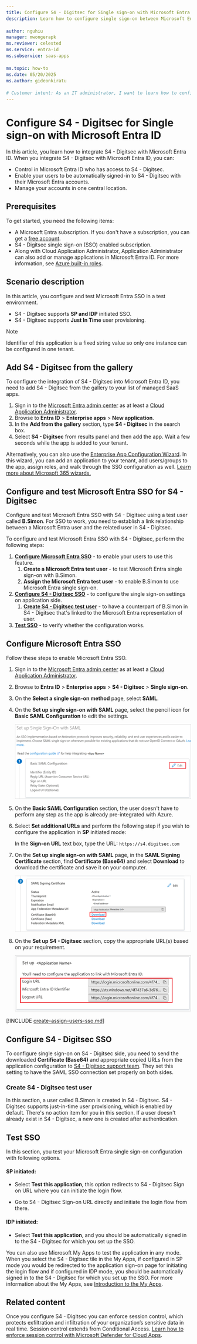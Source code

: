 ```yaml
---
title: Configure S4 - Digitsec for Single sign-on with Microsoft Entra ID
description: Learn how to configure single sign-on between Microsoft Entra ID and S4 - Digitsec.

author: nguhiu
manager: mwongerapk
ms.reviewer: celested
ms.service: entra-id
ms.subservice: saas-apps

ms.topic: how-to
ms.date: 05/20/2025
ms.author: gideonkiratu

# Customer intent: As an IT administrator, I want to learn how to configure single sign-on between Microsoft Entra ID and S4 - Digitsec so that I can control who has access to S4 - Digitsec, enable automatic sign-in with Microsoft Entra accounts, and manage my accounts in one central location.
---
```


# Configure S4 - Digitsec for Single sign-on with Microsoft Entra ID

In this article,  you learn how to integrate S4 - Digitsec with Microsoft Entra ID. When you integrate S4 - Digitsec with Microsoft Entra ID, you can:

* Control in Microsoft Entra ID who has access to S4 - Digitsec.
* Enable your users to be automatically signed-in to S4 - Digitsec with their Microsoft Entra accounts.
* Manage your accounts in one central location.

## Prerequisites

To get started, you need the following items:

* A Microsoft Entra subscription. If you don't have a subscription, you can get a [free account](https://azure.microsoft.com/free/).
* S4 - Digitsec single sign-on (SSO) enabled subscription.
* Along with Cloud Application Administrator, Application Administrator can also add or manage applications in Microsoft Entra ID.
For more information, see [Azure built-in roles](~/identity/role-based-access-control/permissions-reference.md).

## Scenario description

In this article,  you configure and test Microsoft Entra SSO in a test environment.

* S4 - Digitsec supports **SP and IDP** initiated SSO.
* S4 - Digitsec supports **Just In Time** user provisioning.

> [!NOTE]
> Identifier of this application is a fixed string value so only one instance can be configured in one tenant.

## Add S4 - Digitsec from the gallery

To configure the integration of S4 - Digitsec into Microsoft Entra ID, you need to add S4 - Digitsec from the gallery to your list of managed SaaS apps.

1. Sign in to the [Microsoft Entra admin center](https://entra.microsoft.com) as at least a [Cloud Application Administrator](~/identity/role-based-access-control/permissions-reference.md#cloud-application-administrator).
1. Browse to **Entra ID** > **Enterprise apps** > **New application**.
1. In the **Add from the gallery** section, type **S4 - Digitsec** in the search box.
1. Select **S4 - Digitsec** from results panel and then add the app. Wait a few seconds while the app is added to your tenant.

 Alternatively, you can also use the [Enterprise App Configuration Wizard](https://portal.office.com/AdminPortal/home?Q=Docs#/azureadappintegration). In this wizard, you can add an application to your tenant, add users/groups to the app, assign roles, and walk through the SSO configuration as well. [Learn more about Microsoft 365 wizards.](/microsoft-365/admin/misc/azure-ad-setup-guides)

<a name='configure-and-test-azure-ad-sso-for-s4---digitsec'></a>

## Configure and test Microsoft Entra SSO for S4 - Digitsec

Configure and test Microsoft Entra SSO with S4 - Digitsec using a test user called **B.Simon**. For SSO to work, you need to establish a link relationship between a Microsoft Entra user and the related user in S4 - Digitsec.

To configure and test Microsoft Entra SSO with S4 - Digitsec, perform the following steps:

1. **[Configure Microsoft Entra SSO](#configure-azure-ad-sso)** - to enable your users to use this feature.
    1. **Create a Microsoft Entra test user** - to test Microsoft Entra single sign-on with B.Simon.
    1. **Assign the Microsoft Entra test user** - to enable B.Simon to use Microsoft Entra single sign-on.
1. **[Configure S4 - Digitsec SSO](#configure-s4---digitsec-sso)** - to configure the single sign-on settings on application side.
    1. **[Create S4 - Digitsec test user](#create-s4---digitsec-test-user)** - to have a counterpart of B.Simon in S4 - Digitsec that's linked to the Microsoft Entra representation of user.
1. **[Test SSO](#test-sso)** - to verify whether the configuration works.

<a name='configure-azure-ad-sso'></a>

## Configure Microsoft Entra SSO

Follow these steps to enable Microsoft Entra SSO.

1. Sign in to the [Microsoft Entra admin center](https://entra.microsoft.com) as at least a [Cloud Application Administrator](~/identity/role-based-access-control/permissions-reference.md#cloud-application-administrator).
1. Browse to **Entra ID** > **Enterprise apps** > **S4 - Digitsec** > **Single sign-on**.
1. On the **Select a single sign-on method** page, select **SAML**.
1. On the **Set up single sign-on with SAML** page, select the pencil icon for **Basic SAML Configuration** to edit the settings.

   ![Screenshot shows to edit Basic S A M L Configuration.](common/edit-urls.png "Basic Configuration")

1. On the **Basic SAML Configuration** section, the user doesn't have to perform any step as the app is already pre-integrated with Azure.

1. Select **Set additional URLs** and perform the following step if you wish to configure the application in **SP** initiated mode:
    
    In the **Sign-on URL** text box, type the URL:
    `https://s4.digitsec.com`

1. On the **Set up single sign-on with SAML** page, in the **SAML Signing Certificate** section,  find **Certificate (Base64)** and select **Download** to download the certificate and save it on your computer.

    ![Screenshot shows the Certificate download link.](common/certificatebase64.png "Certificate")

1. On the **Set up S4 - Digitsec** section, copy the appropriate URL(s) based on your requirement.

    ![Screenshot shows to copy configuration appropriate U R L.](common/copy-configuration-urls.png "Attributes")

<a name='create-an-azure-ad-test-user'></a>

[!INCLUDE [create-assign-users-sso.md](~/identity/saas-apps/includes/create-assign-users-sso.md)]

## Configure S4 - Digitsec SSO

To configure single sign-on on S4 - Digitsec side, you need to send the downloaded **Certificate (Base64)** and appropriate copied URLs from the application configuration to [S4 - Digitsec support team](mailto:Support@digitsec.com). They set this setting to have the SAML SSO connection set properly on both sides.

### Create S4 - Digitsec test user

In this section, a user called B.Simon is created in S4 - Digitsec. S4 - Digitsec supports just-in-time user provisioning, which is enabled by default. There's no action item for you in this section. If a user doesn't already exist in S4 - Digitsec, a new one is created after authentication.

## Test SSO

In this section, you test your Microsoft Entra single sign-on configuration with following options. 

#### SP initiated:

* Select **Test this application**, this option redirects to S4 - Digitsec Sign on URL where you can initiate the login flow.  

* Go to S4 - Digitsec Sign-on URL directly and initiate the login flow from there.

#### IDP initiated:

* Select **Test this application**, and you should be automatically signed in to the S4 - Digitsec for which you set up the SSO. 

You can also use Microsoft My Apps to test the application in any mode. When you select the S4 - Digitsec tile in the My Apps, if configured in SP mode you would be redirected to the application sign-on page for initiating the login flow and if configured in IDP mode, you should be automatically signed in to the S4 - Digitsec for which you set up the SSO. For more information about the My Apps, see [Introduction to the My Apps](https://support.microsoft.com/account-billing/sign-in-and-start-apps-from-the-my-apps-portal-2f3b1bae-0e5a-4a86-a33e-876fbd2a4510).

## Related content

Once you configure S4 - Digitsec you can enforce session control, which protects exfiltration and infiltration of your organization’s sensitive data in real time. Session control extends from Conditional Access. [Learn how to enforce session control with Microsoft Defender for Cloud Apps](/cloud-app-security/proxy-deployment-aad).
